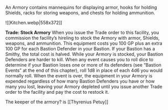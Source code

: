 An Armory contains mannequins for displaying armor, hooks for holding Shields, racks for storing weapons, and chests for holding ammunition.

![[Kitchen.webp|558x372]]

**Trade: Stock Armory** When you issue the Trade order to this facility, you commission the facility’s hireling to stock the Armory with armor, Shields, weapons, and ammunition. This equipment costs you 100 GP plus an extra 100 GP for each Bastion Defender in your Bastion. If your Bastion has a Smithy, the total cost is halved.
While your Armory is stocked, your Bastion Defenders are harder to kill. When any event causes you to roll dice to determine if your Bastion loses one or more of its defenders (see “Bastion Events” at the end of this chapter), roll 1d8 in place of each 4d6 you would normally roll. When the event is over, the equipment in your Armory is expended regardless of how many Bastion Defenders you have or how many you lost, leaving your Armory depleted until you issue another Trade order to the facility and pay the cost to restock it. 

The keeper of the armory? is [[Thyrenius Petuy]]